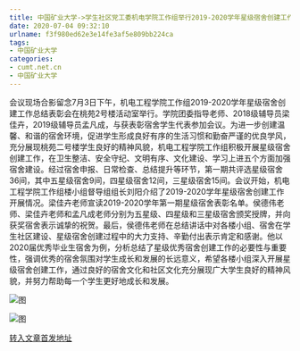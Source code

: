 ```yaml
---
title: 中国矿业大学->学生社区党工委机电学院工作组举行2019-2020学年星级宿舍创建工作总结表彰会 | cumt.net.cn
date: 2020-07-04 09:32:10
urlname: f3f980ed62e3e14fe3af5e809bb224ca
tags: 
- 中国矿业大学
categories:
- cumt.net.cn
- 中国矿业大学
---
```

会议现场合影留念7月3日下午，机电工程学院工作组2019-2020学年星级宿舍创建工作总结表彰会在桃苑2号楼活动室举行。学院团委指导老师、2018级辅导员梁佳卉，2019级辅导员孟凡成，与获表彰宿舍学生代表参加会议。为进一步创建温馨、和谐的宿舍环境，促进学生形成良好有序的生活习惯和勤奋严谨的优良学风，充分展现桃苑二号楼学生良好的精神风貌，机电工程学院工作组积极开展星级宿舍创建工作，在卫生整洁、安全守纪、文明有序、文化建设、学习上进五个方面加强宿舍建设。经过宿舍申报、日常检查、总结提升等环节，第一期共评选星级宿舍36间，其中五星级宿舍9间，四星级宿舍12间，三星级宿舍15间。会议开始，机电工程学院工作组楼小组督导组组长刘阳介绍了2019-2020学年星级宿舍创建工作开展情况。梁佳卉老师宣读2019-2020学年第一期星级宿舍表彰名单。侯德伟老师、梁佳卉老师和孟凡成老师分别为五星级、四星级和三星级宿舍颁奖授牌，并向获奖宿舍表示诚挚的祝贺。最后，侯德伟老师在总结讲话中对各楼小组、宿舍在学生社区建设、星级宿舍创建过程中的大力支持、辛勤付出表示肯定和感谢。他以2020届优秀毕业生宿舍为例，分析总结了星级优秀宿舍创建工作的必要性与重要性，强调优秀的宿舍氛围对学生成长和发展的长远意义，希望各楼小组深入开展星级宿舍创建工作，通过良好的宿舍文化和社区文化充分展现广大学生良好的精神风貌，并努力帮助每一个学生更好地成长和发展。

![图](http://xwzx.cumt.edu.cn/_upload/article/images/53/eb/10a44fae488988e08e7109dd9c79/2c43b687-7b9c-4475-aa3e-a412a10eb33c.jpg)

![图](http://xwzx.cumt.edu.cn/_upload/article/images/53/eb/10a44fae488988e08e7109dd9c79/192758a5-1b8f-4031-b4e6-6afa9b9f3be0.png)

[转入文章首发地址](http://xwzx.cumt.edu.cn/b4/a2/c523a570530/page.htm)